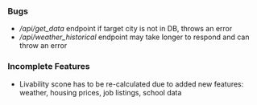 ### Bugs
- */api/get_data* endpoint if target city is not in DB, throws an error
- */api/weather_historical* endpoint may take longer to respond and can throw an error

### Incomplete Features
- Livability scone has to be re-calculated due to added new features: weather, housing prices, job listings, school data
